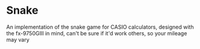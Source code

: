 # Snake

An implementation of the snake game for CASIO calculators, designed with the fx-9750GIII in mind, can't be sure
if it'd work others, so your mileage may vary
